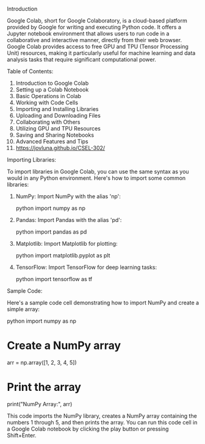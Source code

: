 Introduction

Google Colab, short for Google Colaboratory, is a cloud-based platform provided by Google for writing and executing Python code. It offers a Jupyter notebook environment that allows users to run code in a collaborative and interactive manner, directly from their web browser. Google Colab provides access to free GPU and TPU (Tensor Processing Unit) resources, making it particularly useful for machine learning and data analysis tasks that require significant computational power.

Table of Contents:

1. Introduction to Google Colab
2. Setting up a Colab Notebook
3. Basic Operations in Colab
4. Working with Code Cells
5. Importing and Installing Libraries
6. Uploading and Downloading Files
7. Collaborating with Others
8. Utilizing GPU and TPU Resources
9. Saving and Sharing Notebooks
10. Advanced Features and Tips
11. https://jovluna.github.io/CSEL-302/

Importing Libraries:

To import libraries in Google Colab, you can use the same syntax as you would in any Python environment. Here's how to import some common libraries:

1. NumPy: Import NumPy with the alias 'np':

   python
   import numpy as np
   

2. Pandas: Import Pandas with the alias 'pd':

   python
   import pandas as pd
   

3. Matplotlib: Import Matplotlib for plotting:

   python
   import matplotlib.pyplot as plt
   

4. TensorFlow: Import TensorFlow for deep learning tasks:

   python
   import tensorflow as tf
   

Sample Code:

Here's a sample code cell demonstrating how to import NumPy and create a simple array:

python
import numpy as np

# Create a NumPy array
arr = np.array([1, 2, 3, 4, 5])

# Print the array
print("NumPy Array:", arr)


This code imports the NumPy library, creates a NumPy array containing the numbers 1 through 5, and then prints the array. You can run this code cell in a Google Colab notebook by clicking the play button or pressing Shift+Enter.
